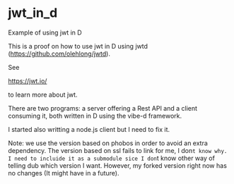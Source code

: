 # jwt_in_d

Example of using jwt in D

This is a proof on how to use jwt in D using jwtd (https://github.com/olehlong/jwtd).

See 

https://jwt.io/

to learn more about jwt.

There are two programs: a server offering a Rest API and a client consuming it, both written in D using the vibe-d framework.

I started also writting a node.js client but I need to fix it.

Note: we use the version based on phobos in order to avoid an extra dependency. The version based on ssl fails to link for me, I don`t know why. I need to incluide it as a submodule sice I don`t know other way of telling dub which version I want. However, my forked version right now has no changes (It might have in a future).





